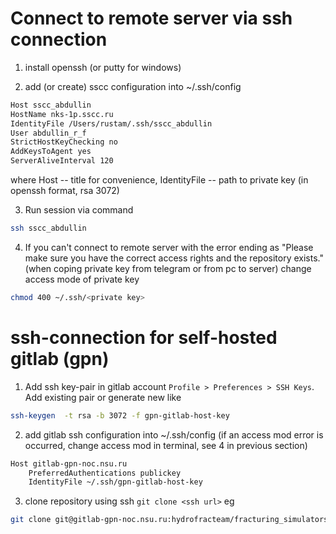 # Connect to remote server via ssh connection
1. install openssh (or putty for windows)

2. add (or create) sscc configuration into ~/.ssh/config
```bash
Host sscc_abdullin
HostName nks-1p.sscc.ru
IdentityFile /Users/rustam/.ssh/sscc_abdullin
User abdullin_r_f
StrictHostKeyChecking no
AddKeysToAgent yes
ServerAliveInterval 120
```
where Host -- title for convenience, IdentityFile -- path to private key (in openssh format, rsa 3072)

3. Run session via command
```bash
ssh sscc_abdullin
```

4. If you can't connect to remote server with the error ending as "Please make sure you have the correct access rights and the repository exists." (when coping private key from telegram or from pc to server) change access mode of private key
```bash
chmod 400 ~/.ssh/<private key>
```

# ssh-connection for self-hosted gitlab (gpn)
1. Add ssh key-pair in gitlab account ```Profile > Preferences > SSH Keys```. Add existing pair or generate new like
```bash
ssh-keygen  -t rsa -b 3072 -f gpn-gitlab-host-key
```
2. add gitlab ssh configuration into ~/.ssh/config (if an access mod error is occurred, change access mod in terminal, see 4 in previous section)
```bash
Host gitlab-gpn-noc.nsu.ru
    PreferredAuthentications publickey
    IdentityFile ~/.ssh/gpn-gitlab-host-key
```

3. clone repository using ssh ```git clone <ssh url>``` eg
```bash
git clone git@gitlab-gpn-noc.nsu.ru:hydrofracteam/fracturing_simulators/poroelasticity/poroelastic_frac_simulator_2d.git